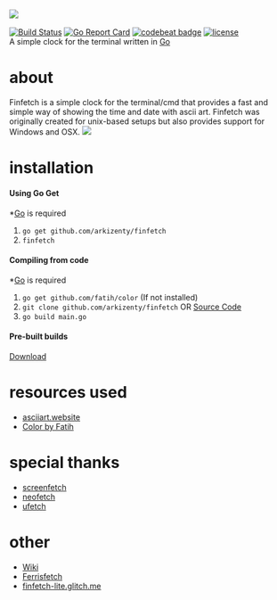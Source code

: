 ### ![](https://raw.githubusercontent.com/arkizenty/assets/master/finfetch/finfetch.png)
[![Build Status](https://travis-ci.org/arkizenty/finfetch.svg?branch=master)](https://travis-ci.org/arkizenty/finfetch)
[![Go Report Card](https://goreportcard.com/badge/github.com/arkizenty/finfetch)](https://goreportcard.com/report/github.com/arkizenty/finfetch)
[![codebeat badge](https://codebeat.co/badges/f27bb3fd-a9a0-4cbc-881d-a960e4405fa5)](https://codebeat.co/projects/github-com-arkizenty-finfetch-master)
[![license](https://img.shields.io/github/license/arkizenty/finfetch.svg)](https://raw.githubusercontent.com/arkizenty/finfetch/master/LICENSE)
<br/>
A simple clock for the terminal written in [Go]

# about
Finfetch is a simple clock for the terminal/cmd that provides a fast and simple way of showing the time and date with ascii art. Finfetch was originally created for unix-based setups but also provides support for Windows and OSX.
![](https://raw.githubusercontent.com/arkizenty/assets/master/finfetch/finfetch_2.png)

# installation
#### Using Go Get
*[Go] is required
 1. `go get github.com/arkizenty/finfetch`
 2. `finfetch`
#### Compiling from code
*[Go] is required
1. `go get github.com/fatih/color` (If not installed)
2. `git clone github.com/arkizenty/finfetch` OR [Source Code](https://github.com/arkizenty/finfetch/archive/master.zip)
3. `go build main.go`
#### Pre-built builds
[Download](https://github.com/arkizenty/finfetch/releases)

# resources used
 * [asciiart.website](https://asciiart.website)
 * [Color by Fatih](https://github.com/fatih/color)

# special thanks
 * [screenfetch](https://github.com/KittyKatt/screenFetch)
 * [neofetch](https://github.com/dylanaraps/neofetch)
 * [ufetch](https://gitlab.com/jschx/ufetch)
 
# other
 * [Wiki](https://github.com/arkizenty/finfetch/wiki)
 * [Ferrisfetch](https://github.com/arkizenty/ferrisfetch)
 * [finfetch-lite.glitch.me](https://finfetch-lite.glitch.me/)
 
 [Go]: https://golang.org/

<meta content="Finfetch" property="og:title">
<meta content="A simple command line tool used to show time written in Go " property="og:description">
<meta content="Finfetch" property="og:site_name">
<meta content='https://raw.githubusercontent.com/arkizenty/assets/master/finfetch/finfetch.png' property='og:image'>
